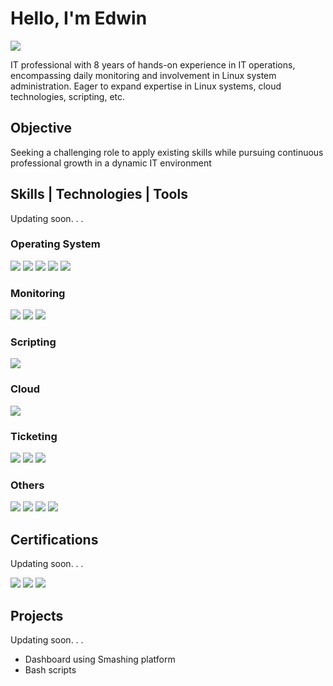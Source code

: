 # Hello, I'm Edwin
<a href="https://www.linkedin.com/in/sadieedwin/"><img src="https://img.shields.io/badge/-LinkedIn-0072b1?&style=for-the-badge&logo=linkedin&logoColor=white" /></a>

IT professional with 8 years of hands-on experience in IT operations, encompassing daily monitoring and involvement in Linux system administration. Eager to expand expertise in Linux systems, cloud technologies, scripting, etc.

## Objective
Seeking a challenging role to apply existing skills while pursuing continuous professional growth in a dynamic IT environment

## Skills | Technologies | Tools
Updating soon. . .

### Operating System
<div>
    <img src="https://img.shields.io/badge/-Windows-0078D6?style=for-the-badge&logo=Windows&logoColor=white" />
    <img src="https://img.shields.io/badge/-Red%20Hat-EE0000?style=for-the-badge&logo=Red%20Hat&logoColor=white" />
    <img src="https://img.shields.io/badge/-Ubuntu-E95420?style=for-the-badge&logo=Ubuntu&logoColor=white" />
    <img src="https://img.shields.io/badge/-Rocky%20Linux-8CC445?style=for-the-badge&logo=Rocky%20Linux&logoColor=white" />
    <img src="https://img.shields.io/badge/-CentOS-262577?style=for-the-badge&logo=CentOS&logoColor=white" />

</div>

### Monitoring
<div>
    <img src="https://img.shields.io/badge/-Icinga-1679A7?style=for-the-badge&logo=Icinga&logoColor=white" />
    <img src="https://img.shields.io/badge/-Datadog-632CA6?style=for-the-badge&logo=Datadog&logoColor=white" />
    <img src="https://img.shields.io/badge/-Nagios-CC0000?style=for-the-badge&logo=Nagios&logoColor=white" />
</div>

### Scripting
<div>
    <img src="https://img.shields.io/badge/-Bash-4EAA25?style=for-the-badge&logo=GNU%20Bash&logoColor=white" />
</div>

### Cloud
<div>
    <img src="https://img.shields.io/badge/-AWS-232F3E?style=for-the-badge&logo=Amazon%20AWS&logoColor=FF9900" />
</div> 

### Ticketing
<div>
    <img src="https://img.shields.io/badge/-Jira%20Software-0052CC?style=for-the-badge&logo=Jira%20Software&logoColor=white" />
    <img src="https://img.shields.io/badge/-ManageEngine-EB223C?style=for-the-badge&logo=ManageEngine&logoColor=white" />
    <img src="https://img.shields.io/badge/-BMC%20Remedy-005CBF?style=for-the-badge&logo=BMC%20Software&logoColor=white" />

</div>

### Others
<div>
    <img src="https://img.shields.io/badge/-SQL-4479A1?style=for-the-badge&logo=MySQL&logoColor=white" />
    <img src="https://img.shields.io/badge/-Docker-2496ED?style=for-the-badge&logo=Docker&logoColor=white" />
    <img src="https://img.shields.io/badge/-Ansible-EE0000?style=for-the-badge&logo=Ansible&logoColor=white" />
    <img src="https://img.shields.io/badge/-Vagrant-1563FF?style=for-the-badge&logo=Vagrant&logoColor=white" />
</div>

## Certifications
Updating soon. . .
<div>
<img src="https://img.shields.io/badge/-RHCSA-EE0000?style=for-the-badge&logo=Red%20Hat&logoColor=white" />
<img src="https://img.shields.io/badge/-Linux%2B-FCC624?style=for-the-badge&logo=Linux%20Foundation&logoColor=black" />
<img src="https://img.shields.io/badge/-AWS%20Certified%20Solutions%20Architect%20Associate-232F3E?style=for-the-badge&logo=Amazon%20AWS&logoColor=FF9900" />

</div>

## Projects
Updating soon. . .
- Dashboard using Smashing platform
- Bash scripts
